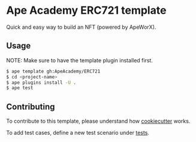 # Ape Academy ERC721 template

Quick and easy way to build an NFT (powered by ApeWorX).

## Usage

NOTE: Make sure to have the template plugin installed first.

```sh
$ ape template gh:ApeAcademy/ERC721
$ cd <project-name>
$ ape plugins install -U .
$ ape test
```

## Contributing

To contribute to this template, please understand how [cookiecutter](https://www.cookiecutter.io/) works.

To add test cases, define a new test scenario under [tests](./tests).
